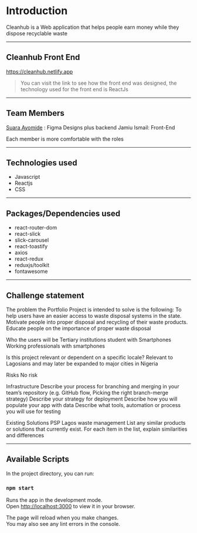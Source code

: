 # Introduction

Cleanhub is a Web application that helps people earn money while they dispose recyclable waste

---

## Cleanhub Front End

<https://cleanhub.netlify.app>

> You can visit the link to see how the front end was designed, the technology used for the front end is ReactJs

---

## Team Members

[Suara Ayomide](github.com/aysuarex) : Figma Designs plus backend
Jamiu Ismail: Front-End

Each member is more comfortable with the roles

---

## Technologies used

- Javascript
- Reactjs
- CSS

---

## Packages/Dependencies used

- react-router-dom
- react-slick
- slick-carousel
- react-toastify
- axios
- react-redux
- reduxjs/toolkit
- fontawesome

---

## Challenge statement

The problem the Portfolio Project is intended to solve is the following:
To help users have an easier access to waste disposal systems in the state.
Motivate people into proper disposal and recycling of their waste products.
Educate people on the importance of proper waste disposal

Who the users will be
Tertiary institutions student with Smartphones
Working professionals with smartphones

Is this project relevant or dependent on a specific locale?
Relevant to Lagosians and may later be expanded to major cities in Nigeria

Risks
No risk

Infrastructure
Describe your process for branching and merging in your team’s repository (e.g. GitHub flow, Picking the right branch-merge strategy)
Describe your strategy for deployment
Describe how you will populate your app with data
Describe what tools, automation or process you will use for testing

Existing Solutions
PSP
Lagos waste management
List any similar products or solutions that currently exist.
For each item in the list, explain similarities and differences

---

## Available Scripts

In the project directory, you can run:

### `npm start`

Runs the app in the development mode.\
Open [http://localhost:3000](http://localhost:3000) to view it in your browser.

The page will reload when you make changes.\
You may also see any lint errors in the console.
